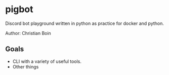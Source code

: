 # pigbot

Discord bot playground written in python as practice for docker and python.

Author: Christian Boin

## Goals

- CLI with a variety of useful tools.
- Other things
